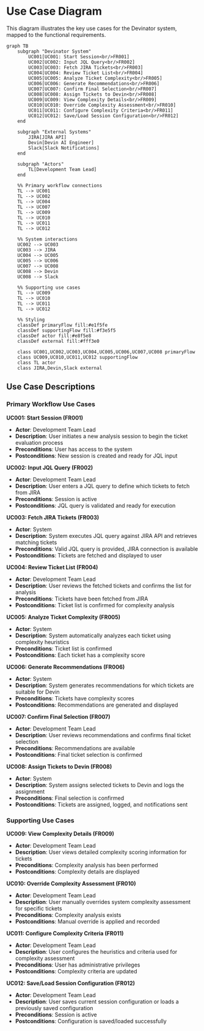 # Use Case Diagram

This diagram illustrates the key use cases for the Devinator system, mapped to the functional requirements.

```mermaid
graph TB
    subgraph "Devinator System"
        UC001[UC001: Start Session<br/>FR001]
        UC002[UC002: Input JQL Query<br/>FR002]
        UC003[UC003: Fetch JIRA Tickets<br/>FR003]
        UC004[UC004: Review Ticket List<br/>FR004]
        UC005[UC005: Analyze Ticket Complexity<br/>FR005]
        UC006[UC006: Generate Recommendations<br/>FR006]
        UC007[UC007: Confirm Final Selection<br/>FR007]
        UC008[UC008: Assign Tickets to Devin<br/>FR008]
        UC009[UC009: View Complexity Details<br/>FR009]
        UC010[UC010: Override Complexity Assessment<br/>FR010]
        UC011[UC011: Configure Complexity Criteria<br/>FR011]
        UC012[UC012: Save/Load Session Configuration<br/>FR012]
    end

    subgraph "External Systems"
        JIRA[JIRA API]
        Devin[Devin AI Engineer]
        Slack[Slack Notifications]
    end

    subgraph "Actors"
        TL[Development Team Lead]
    end

    %% Primary workflow connections
    TL --> UC001
    TL --> UC002
    TL --> UC004
    TL --> UC007
    TL --> UC009
    TL --> UC010
    TL --> UC011
    TL --> UC012

    %% System interactions
    UC002 --> UC003
    UC003 --> JIRA
    UC004 --> UC005
    UC005 --> UC006
    UC007 --> UC008
    UC008 --> Devin
    UC008 --> Slack

    %% Supporting use cases
    TL --> UC009
    TL --> UC010
    TL --> UC011
    TL --> UC012

    %% Styling
    classDef primaryFlow fill:#e1f5fe
    classDef supportingFlow fill:#f3e5f5
    classDef actor fill:#e8f5e8
    classDef external fill:#fff3e0

    class UC001,UC002,UC003,UC004,UC005,UC006,UC007,UC008 primaryFlow
    class UC009,UC010,UC011,UC012 supportingFlow
    class TL actor
    class JIRA,Devin,Slack external
```

## Use Case Descriptions

### Primary Workflow Use Cases

**UC001: Start Session (FR001)**
- **Actor**: Development Team Lead
- **Description**: User initiates a new analysis session to begin the ticket evaluation process
- **Preconditions**: User has access to the system
- **Postconditions**: New session is created and ready for JQL input

**UC002: Input JQL Query (FR002)**
- **Actor**: Development Team Lead
- **Description**: User enters a JQL query to define which tickets to fetch from JIRA
- **Preconditions**: Session is active
- **Postconditions**: JQL query is validated and ready for execution

**UC003: Fetch JIRA Tickets (FR003)**
- **Actor**: System
- **Description**: System executes JQL query against JIRA API and retrieves matching tickets
- **Preconditions**: Valid JQL query is provided, JIRA connection is available
- **Postconditions**: Tickets are fetched and displayed to user

**UC004: Review Ticket List (FR004)**
- **Actor**: Development Team Lead
- **Description**: User reviews the fetched tickets and confirms the list for analysis
- **Preconditions**: Tickets have been fetched from JIRA
- **Postconditions**: Ticket list is confirmed for complexity analysis

**UC005: Analyze Ticket Complexity (FR005)**
- **Actor**: System
- **Description**: System automatically analyzes each ticket using complexity heuristics
- **Preconditions**: Ticket list is confirmed
- **Postconditions**: Each ticket has a complexity score

**UC006: Generate Recommendations (FR006)**
- **Actor**: System
- **Description**: System generates recommendations for which tickets are suitable for Devin
- **Preconditions**: Tickets have complexity scores
- **Postconditions**: Recommendations are generated and displayed

**UC007: Confirm Final Selection (FR007)**
- **Actor**: Development Team Lead
- **Description**: User reviews recommendations and confirms final ticket selection
- **Preconditions**: Recommendations are available
- **Postconditions**: Final ticket selection is confirmed

**UC008: Assign Tickets to Devin (FR008)**
- **Actor**: System
- **Description**: System assigns selected tickets to Devin and logs the assignment
- **Preconditions**: Final selection is confirmed
- **Postconditions**: Tickets are assigned, logged, and notifications sent

### Supporting Use Cases

**UC009: View Complexity Details (FR009)**
- **Actor**: Development Team Lead
- **Description**: User views detailed complexity scoring information for tickets
- **Preconditions**: Complexity analysis has been performed
- **Postconditions**: Complexity details are displayed

**UC010: Override Complexity Assessment (FR010)**
- **Actor**: Development Team Lead
- **Description**: User manually overrides system complexity assessment for specific tickets
- **Preconditions**: Complexity analysis exists
- **Postconditions**: Manual override is applied and recorded

**UC011: Configure Complexity Criteria (FR011)**
- **Actor**: Development Team Lead
- **Description**: User configures the heuristics and criteria used for complexity assessment
- **Preconditions**: User has administrative privileges
- **Postconditions**: Complexity criteria are updated

**UC012: Save/Load Session Configuration (FR012)**
- **Actor**: Development Team Lead
- **Description**: User saves current session configuration or loads a previously saved configuration
- **Preconditions**: Session is active
- **Postconditions**: Configuration is saved/loaded successfully